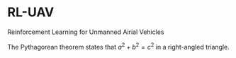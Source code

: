 # RL-UAV
Reinforcement Learning for Unmanned Airial Vehicles


The Pythagorean theorem states that $a^2 + b^2 = c^2$ in a right-angled triangle.

